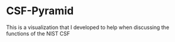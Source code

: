 # CSF-Pyramid
This is a visualization that I developed to help when discussing the functions of the NIST CSF
